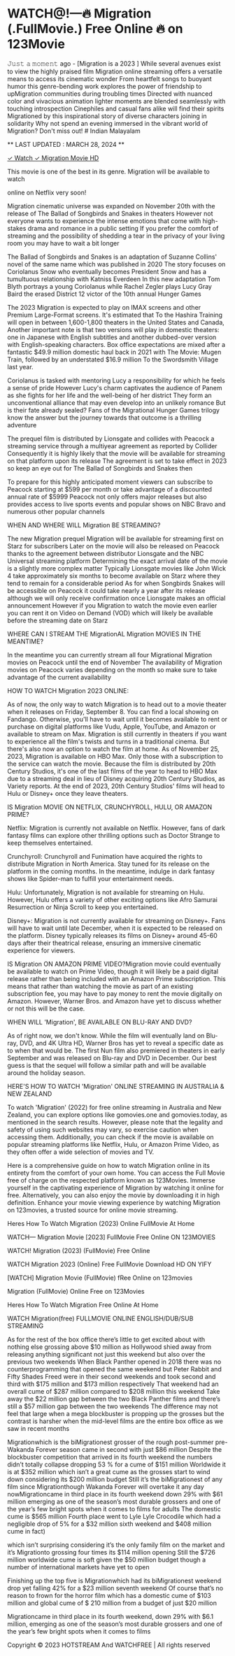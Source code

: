 # WATCH@!—🔥 Migration (.FullMovie.) Free Online 🔥 on 123Movie

𝙹𝚞𝚜𝚝 𝚊 𝚖𝚘𝚖𝚎𝚗𝚝 ago - [Migration is a 2023 ] While several avenues exist to view the highly praised film Migration online streaming offers a versatile means to access its cinematic wonder From heartfelt songs to buoyant humor this genre-bending work explores the power of friendship to upMigration communities during troubling times Directed with nuanced color and vivacious animation lighter moments are blended seamlessly with touching introspection Cinephiles and casual fans alike will find their spirits Migrationed by this inspirational story of diverse characters joining in solidarity Why not spend an evening immersed in the vibrant world of Migration? Don't miss out! # Indian Malayalam

** LAST UPDATED : MARCH 28, 2024 **

[✓ Watch ✓ Migration Movie HD](https://moviesae.cc/en/movie/940551/migration.html)


This movie is one of the best in its genre. Migration will be available to watch

online on Netflix very soon!

Migration cinematic universe was expanded on November 20th with the release of The Ballad of Songbirds and Snakes in theaters However not everyone wants to experience the intense emotions that come with high-stakes drama and romance in a public setting If you prefer the comfort of streaming and the possibility of shedding a tear in the privacy of your living room you may have to wait a bit longer

The Ballad of Songbirds and Snakes is an adaptation of Suzanne Collins' novel of the same name which was published in 2020 The story focuses on Coriolanus Snow who eventually becomes President Snow and has a tumultuous relationship with Katniss Everdeen In this new adaptation Tom Blyth portrays a young Coriolanus while Rachel Zegler plays Lucy Gray Baird the erased District 12 victor of the 10th annual Hunger Games

The 2023 Migration is expected to play on IMAX screens and other Premium Large-Format screens. It's estimated that To the Hashira Training will open in between 1,600-1,800 theaters in the United States and Canada, Another important note is that two versions will play in domestic theaters: one in Japanese with English subtitles and another dubbed-over version with English-speaking characters. Box office expectations are mixed after a fantastic $49.9 million domestic haul back in 2021 with The Movie: Mugen Train, followed by an understated $16.9 million To the Swordsmith Village last year.

Coriolanus is tasked with mentoring Lucy a responsibility for which he feels a sense of pride However Lucy's charm captivates the audience of Panem as she fights for her life and the well-being of her district They form an unconventional alliance that may even develop into an unlikely romance But is their fate already sealed? Fans of the Migrational Hunger Games trilogy know the answer but the journey towards that outcome is a thrilling adventure

The prequel film is distributed by Lionsgate and collides with Peacock a streaming service through a multiyear agreement as reported by Collider Consequently it is highly likely that the movie will be available for streaming on that platform upon its release The agreement is set to take effect in 2023 so keep an eye out for The Ballad of Songbirds and Snakes then

To prepare for this highly anticipated moment viewers can subscribe to Peacock starting at $599 per month or take advantage of a discounted annual rate of $5999 Peacock not only offers major releases but also provides access to live sports events and popular shows on NBC Bravo and numerous other popular channels

WHEN AND WHERE WILL Migration BE STREAMING?

The new Migration prequel Migration will be available for streaming first on Starz for subscribers Later on the movie will also be released on Peacock thanks to the agreement between distributor Lionsgate and the NBC Universal streaming platform Determining the exact arrival date of the movie is a slightly more complex matter Typically Lionsgate movies like John Wick 4 take approximately six months to become available on Starz where they tend to remain for a considerable period As for when Songbirds Snakes will be accessible on Peacock it could take nearly a year after its release although we will only receive confirmation once Lionsgate makes an official announcement However if you Migration to watch the movie even earlier you can rent it on Video on Demand (VOD) which will likely be available before the streaming date on Starz

WHERE CAN I STREAM THE MigrationAL Migration MOVIES IN THE MEANTIME?

In the meantime you can currently stream all four Migrational Migration movies on Peacock until the end of November The availability of Migration movies on Peacock varies depending on the month so make sure to take advantage of the current availability

HOW TO WATCH Migration 2023 ONLINE:

As of now, the only way to watch Migration is to head out to a movie theater when it releases on Friday, September 8. You can find a local showing on Fandango. Otherwise, you'll have to wait until it becomes available to rent or purchase on digital platforms like Vudu, Apple, YouTube, and Amazon or available to stream on Max. Migration is still currently in theaters if you want to experience all the film's twists and turns in a traditional cinema. But there's also now an option to watch the film at home. As of November 25, 2023, Migration is available on HBO Max. Only those with a subscription to the service can watch the movie. Because the film is distributed by 20th Century Studios, it's one of the last films of the year to head to HBO Max due to a streaming deal in lieu of Disney acquiring 20th Century Studios, as Variety reports. At the end of 2023, 20th Century Studios' films will head to Hulu or Disney+ once they leave theaters.

IS Migration MOVIE ON NETFLIX, CRUNCHYROLL, HULU, OR AMAZON PRIME?

Netflix: Migration is currently not available on Netflix. However, fans of dark fantasy films can explore other thrilling options such as Doctor Strange to keep themselves entertained.

Crunchyroll: Crunchyroll and Funimation have acquired the rights to distribute Migration in North America. Stay tuned for its release on the platform in the coming months. In the meantime, indulge in dark fantasy shows like Spider-man to fulfill your entertainment needs.

Hulu: Unfortunately, Migration is not available for streaming on Hulu. However, Hulu offers a variety of other exciting options like Afro Samurai Resurrection or Ninja Scroll to keep you entertained.

Disney+: Migration is not currently available for streaming on Disney+. Fans will have to wait until late December, when it is expected to be released on the platform. Disney typically releases its films on Disney+ around 45-60 days after their theatrical release, ensuring an immersive cinematic experience for viewers.

IS Migration ON AMAZON PRIME VIDEO?Migration movie could eventually be available to watch on Prime Video, though it will likely be a paid digital release rather than being included with an Amazon Prime subscription. This means that rather than watching the movie as part of an existing subscription fee, you may have to pay money to rent the movie digitally on Amazon. However, Warner Bros. and Amazon have yet to discuss whether or not this will be the case.

WHEN WILL 'Migration', BE AVAILABLE ON BLU-RAY AND DVD?

As of right now, we don't know. While the film will eventually land on Blu-ray, DVD, and 4K Ultra HD, Warner Bros has yet to reveal a specific date as to when that would be. The first Nun film also premiered in theaters in early September and was released on Blu-ray and DVD in December. Our best guess is that the sequel will follow a similar path and will be available around the holiday season.

HERE'S HOW TO WATCH 'Migration' ONLINE STREAMING IN AUSTRALIA & NEW ZEALAND

To watch 'Migration' (2022) for free online streaming in Australia and New Zealand, you can explore options like gomovies.one and gomovies.today, as mentioned in the search results. However, please note that the legality and safety of using such websites may vary, so exercise caution when accessing them. Additionally, you can check if the movie is available on popular streaming platforms like Netflix, Hulu, or Amazon Prime Video, as they often offer a wide selection of movies and TV.

Here is a comprehensive guide on how to watch Migration online in its entirety from the comfort of your own home. You can access the Full Movie free of charge on the respected platform known as 123Movies. Immerse yourself in the captivating experience of Migration by watching it online for free. Alternatively, you can also enjoy the movie by downloading it in high definition. Enhance your movie viewing experience by watching Migration on 123movies, a trusted source for online movie streaming.

Heres How To Watch Migration (2023) Online FullMovie At Home

WATCH— Migration Movie [2023] FullMovie Free Online ON 123MOVIES

WATCH! Migration (2023) (FullMovie) Free Online

WATCH Migration 2023 (Online) Free FullMovie Download HD ON YIFY

[WATCH] Migration Movie (FullMovie) fRee Online on 123movies

Migration (FullMovie) Online Free on 123Movies

Heres How To Watch Migration Free Online At Home

WATCH Migration(free) FULLMOVIE ONLINE ENGLISH/DUB/SUB STREAMING

As for the rest of the box office there’s little to get excited about with nothing else grossing above $10 million as Hollywood shied away from releasing anything significant not just this weekend but also over the previous two weekends When Black Panther opened in 2018 there was no counterprogramming that opened the same weekend but Peter Rabbit and Fifty Shades Freed were in their second weekends and took second and third with $175 million and $173 million respectively That weekend had an overall cume of $287 million compared to $208 million this weekend Take away the $22 million gap between the two Black Panther films and there’s still a $57 million gap between the two weekends The difference may not feel that large when a mega blockbuster is propping up the grosses but the contrast is harsher when the mid-level films are the entire box office as we saw in recent months

Migrationwhich is the biMigrationest grosser of the rough post-summer pre-Wakanda Forever season came in second with just $86 million Despite the blockbuster competition that arrived in its fourth weekend the numbers didn’t totally collapse dropping 53 % for a cume of $151 million Worldwide it is at $352 million which isn’t a great cume as the grosses start to wind down considering its $200 million budget Still it’s the biMigrationest of any film since Migrationthough Wakanda Forever will overtake it any day nowMigrationcame in third place in its fourth weekend down 29% with $61 million emerging as one of the season’s most durable grossers and one of the year’s few bright spots when it comes to films for adults The domestic cume is $565 million Fourth place went to Lyle Lyle Crocodile which had a negligible drop of 5% for a $32 million sixth weekend and $408 million cume in fact)

which isn’t surprising considering it’s the only family film on the market and it’s Migrationto grossing four times its $114 million opening Still the $726 million worldwide cume is soft given the $50 million budget though a number of international markets have yet to open

Finishing up the top five is Migrationwhich had its biMigrationest weekend drop yet falling 42% for a $23 million seventh weekend Of course that’s no reason to frown for the horror film which has a domestic cume of $103 million and global cume of $ 210 million from a budget of just $20 million

Migrationcame in third place in its fourth weekend, down 29% with $6.1 million, emerging as one of the season’s most durable grossers and one of the year’s few bright spots when it comes to films

Copyright © 2023 HOTSTREAM And WATCHFREE | All rights reserved

